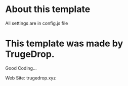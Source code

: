 # About this template
All settings are in config.js file

# This template was made by TrugeDrop.
Good Coding...

Web Site: trugedrop.xyz